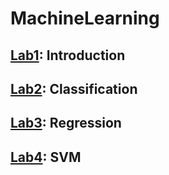# MachineLearning
## [Lab1](https://github.com/p4trvcja/MachineLearning/tree/main/lab01): Introduction
## [Lab2](https://github.com/p4trvcja/MachineLearning/tree/main/lab02): Classification
## [Lab3](https://github.com/p4trvcja/MachineLearning/tree/main/lab03): Regression
## [Lab4](https://github.com/p4trvcja/MachineLearning/tree/main/lab04): SVM
